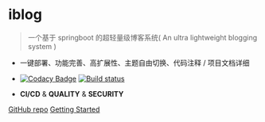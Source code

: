 # iblog

> 一个基于 springboot 的超轻量级博客系统( An ultra lightweight blogging system )

* 一键部署、功能完善、高扩展性、主题自由切换、代码注释 / 项目文档详细

* [![Codacy Badge](https://api.codacy.com/project/badge/Grade/1731f221a1dc4c84859757f6a348c35a)](https://app.codacy.com/manual/YUbuntu0109/iblog-azure-test?utm_source=github.com&utm_medium=referral&utm_content=YUbuntu0109/iblog-azure-test&utm_campaign=Badge_Grade_Dashboard)
  [![Build status](https://dev.azure.com/Gentleman0109/AzureDevOps-iblog-demo/_apis/build/status/AzureDevOps-test-Maven-CI)](https://dev.azure.com/Gentleman0109/AzureDevOps-iblog-demo/_build/latest?definitionId=1)

* **CI/CD** & **QUALITY** & **SECURITY**

[GitHub repo](https://github.com/yubuntu0109/iblog/)
[Getting Started](#guide)
